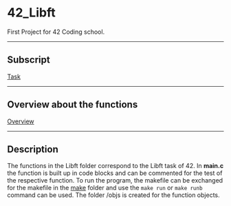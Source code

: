 # 42_Libft
First Project for 42 Coding school. 

---
## Subscript
[Task](/PDF/Libft_subject.pdf)

---
## Overview about the functions
[Overview](/doc/Overview_about_function.md)

---
## Description
The functions in the Libft folder correspond to the Libft task of 42. In **main.c** the function is built up in code blocks and can be commented for the test of the respective function. To run the program, the makefile can be exchanged for the makefile in the [make](/make) folder and use the ```make run``` or ```make runb``` command can be used. The folder /objs is created for the function objects.

